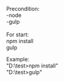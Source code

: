 Precondition: <br>
-node <br>
-gulp <br>
<br>
For start: <br>
npm install  <br>
gulp  <br>

Example: <br>
"D:\test>npm install" <br>
"D:\test>gulp"
